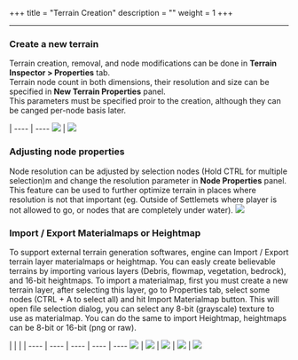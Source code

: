 +++
title = "Terrain Creation"
description = ""
weight = 1
+++

------------------
### Create a new terrain ###
Terrain creation, removal, and node modifications can be done in <strong>Terrain Inspector > Properties</strong> tab. <br>
Terrain node count in both dimensions, their resolution and size can be specified in <strong>New Terrain Properties</strong> panel.<br>
This parameters must be specified proir to the creation, although they can be canged per-node basis later.

 | 
---- | ----
![](/img/terrain_generation/generate_terrain.png) | ![](/img/terrain_generation/generate_terrain_result.png)


### Adjusting node properties ###
Node resolution can be adjusted by selection nodes (Hold CTRL for multiple selection)m and change the resolution parameter in <strong>Node Properties</strong> panel. <br>
This feature can be used to further optimize terrain in places where resolution is not that important (eg. Outside of Settlemets where player is not allowed to go, or nodes that are completely under water).
![](/img/terrain_generation/resolution.png)


### Import / Export Materialmaps or Heightmap ###
To support external terrain generation softwares, engine can Import / Export terrain layer materialmaps or heightmap.
You can easly create believable terrains by importing various layers (Debris, flowmap, vegetation, bedrock), and 16-bit heightmaps.
To import a materialmap, first you must create a new terrain layer, after selecting this layer, go to Properties tab, select some nodes (CTRL + A to select all) and hit Import Materialmap button. This will open file selection dialog, you can select any 8-bit (grayscale) texture to use as materialmap.
You can do the same to import Heightmap, heightmaps can be 8-bit or 16-bit (png or raw).

 | | | | 
---- | ---- | ---- | ---- | ----
![](/img/terrain_generation/add_layer.png) | ![](/img/terrain_generation/import_weightmap.png) | ![](/img/terrain_generation/weightmap.png) | ![](/img/terrain_generation/weight_imported.png) | ![](/img/terrain_generation/height_imported.png)

